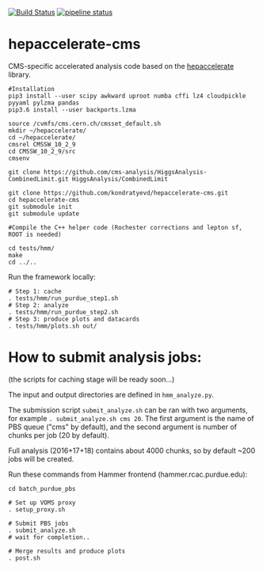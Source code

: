 [![Build Status](https://travis-ci.com/jpata/hepaccelerate.svg?branch=master)](https://travis-ci.com/jpata/hepaccelerate-cms)
[![pipeline status](https://gitlab.cern.ch/jpata/hepaccelerate-cms/badges/master/pipeline.svg)](https://gitlab.cern.ch/jpata/hepaccelerate-cms/commits/master)

# hepaccelerate-cms

CMS-specific accelerated analysis code based on the [hepaccelerate](https://github.com/jpata/hepaccelerate) library.

~~~
#Installation
pip3 install --user scipy awkward uproot numba cffi lz4 cloudpickle pyyaml pylzma pandas
pip3.6 install --user backports.lzma

source /cvmfs/cms.cern.ch/cmsset_default.sh
mkdir ~/hepaccelerate/
cd ~/hepaccelerate/
cmsrel CMSSW_10_2_9
cd CMSSW_10_2_9/src
cmsenv

git clone https://github.com/cms-analysis/HiggsAnalysis-CombinedLimit.git HiggsAnalysis/CombinedLimit

git clone https://github.com/kondratyevd/hepaccelerate-cms.git
cd hepaccelerate-cms
git submodule init
git submodule update

#Compile the C++ helper code (Rochester corrections and lepton sf, ROOT is needed)

cd tests/hmm/
make
cd ../..
~~~

Run the framework locally:

~~~
# Step 1: cache
. tests/hmm/run_purdue_step1.sh
# Step 2: analyze
. tests/hmm/run_purdue_step2.sh
# Step 3: produce plots and datacards
. tests/hmm/plots.sh out/
~~~

How to submit analysis jobs:
===
(the scripts for caching stage will be ready soon...)

The input and output directories are defined in `hmm_analyze.py`.

The submission script `submit_analyze.sh` can be ran with two arguments, for example `. submit_analyze.sh cms 20`.
The first argument is the name of PBS queue ("cms" by default), and the second argument is number of chunks per job (20 by default).

Full analysis (2016+17+18) contains about 4000 chunks, so by default ~200 jobs will be created.


Run these commands from	Hammer frontend (hammer.rcac.purdue.edu):

~~~
cd batch_purdue_pbs

# Set up VOMS proxy
. setup_proxy.sh

# Submit PBS jobs
. submit_analyze.sh
# wait for completion..

# Merge results and produce plots
. post.sh

~~~

<!---
Best results can be had if the CMS data is stored locally on a filesystem (few TB needed) and if you have a cache disk on the analysis machine of a few hundred GB.

A prebuilt singularity image with the GPU libraries is also provided: [link](http://login-1.hep.caltech.edu/~jpata/cupy.simg)


## Installation on Caltech T2 or GPU machine

On Caltech, an existing singularity image can be used to get the required python libraries.
~~~
git clone https://github.com/jpata/hepaccelerate-cms.git
cd hepaccelerate-cms
git checkout dev-aug-w2
git submodule init
git submodule update

#Compile the C++ helpers
cd tests/hmm
singularity exec /storage/user/jpata/cupy2.simg make -j4
cd ../..

#Run the code as a small test (small dataset by default, edit the file to change this)
#This should take approximately 5 minutes and processes 1 file from each dataset for each year
./tests/hmm/run.sh
~~~

## Running on full dataset using batch queue
We use the condor batch queue on Caltech T2 to run the analysis. It takes about 2-3h for all 3 years using factorized JEC. Without factorized JEC (using total JEC), the runtime is about 10 minutes.

~~~
#Submit batch jobs after this step is successful
mkdir /storage/user/$USER/hmm
export SUBMIT_DIR=`pwd`
cd batch
./make_submit_jdl.sh
condor_submit submit.jdl

... (wait for completion)
condor_submit merge.jdl

cd ..

#when all was successful, delete partial results
rm -Rf /storage/user/$USER/hmm/out/partial_results
du -csh /storage/user/$USER/hmm/out
~~~

# Misc notes
Luminosity, details on how to set up on this [link](https://cms-service-lumi.web.cern.ch/cms-service-lumi/brilwsdoc.html).
~~~
export PATH=$HOME/.local/bin:/cvmfs/cms-bril.cern.ch/brilconda/bin:$PATH
brilcalc lumi -c /cvmfs/cms.cern.ch/SITECONF/local/JobConfig/site-local-config.xml \
    -b "STABLE BEAMS" --normtag=/cvmfs/cms-bril.cern.ch/cms-lumi-pog/Normtags/normtag_PHYSICS.json \
    -u /pb --byls --output-style csv -i /afs/cern.ch/cms/CAF/CMSCOMM/COMM_DQM/certification/Collisions16/13TeV/ReReco/Final/Cert_271036-284044_13TeV_23Sep2016ReReco_Collisions16_JSON.txt > lumi2016.csv

brilcalc lumi -c /cvmfs/cms.cern.ch/SITECONF/local/JobConfig/site-local-config.xml \
    -b "STABLE BEAMS" --normtag=/cvmfs/cms-bril.cern.ch/cms-lumi-pog/Normtags/normtag_PHYSICS.json \
    -u /pb --byls --output-style csv -i /afs/cern.ch/cms/CAF/CMSCOMM/COMM_DQM/certification/Collisions17/13TeV/ReReco/Cert_294927-306462_13TeV_EOY2017ReReco_Collisions17_JSON_v1.txt > lumi2017.csv

brilcalc lumi -c /cvmfs/cms.cern.ch/SITECONF/local/JobConfig/site-local-config.xml \
    -b "STABLE BEAMS" --normtag=/cvmfs/cms-bril.cern.ch/cms-lumi-pog/Normtags/normtag_PHYSICS.json \
    -u /pb --byls --output-style csv -i /afs/cern.ch/cms/CAF/CMSCOMM/COMM_DQM/certification/Collisions18/13TeV/ReReco/Cert_314472-325175_13TeV_17SeptEarlyReReco2018ABC_PromptEraD_Collisions18_JSON.txt > lumi2018.csv


~~~
--->